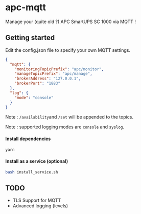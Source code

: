 # apc-mqtt

Manage your (quite old ?) APC SmartUPS SC 1000 via MQTT !

## Getting started 

Edit the config.json file to specify your own MQTT settings.

```json
{
  "mqtt": {
    "monitoringTopicPrefix": "apc/monitor",
    "manageTopicPrefix": "apc/manage",
    "brokerAddress": "127.0.0.1",
    "brokerPort": "1883"
  },
  "log": {
    "mode": "console"
  }
}
```

Note : `/availability`and `/set` will be appended to the topics.

Note : supported logging modes are `console` and `syslog`.

#### Install dependencies
```bash
yarn
```

#### Install as a service (optional)
```bash
bash install_service.sh
```

## TODO

- TLS Support for MQTT
- Advanced logging (levels)
